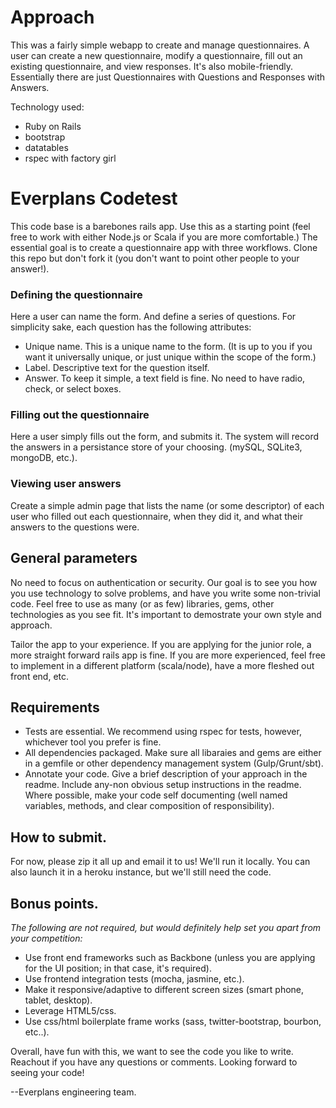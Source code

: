 Approach
=================

This was a fairly simple webapp to create and manage questionnaires. A user can create a new questionnaire, modify a questionnaire, fill out an existing questionnaire, and view responses. It's also mobile-friendly. Essentially there are just Questionnaires with Questions and Responses with Answers.

Technology used:
* Ruby on Rails
* bootstrap
* datatables
* rspec with factory girl

Everplans Codetest
=================

This code base is a barebones rails app. Use this as a starting point (feel free to work with either Node.js or Scala if you are more comfortable.) The essential goal is to create a questionnaire app with three workflows. Clone this repo but don't fork it (you don't want to point other people to your answer!).

### Defining the questionnaire

Here a user can name the form. And define a series of questions. For simplicity sake, each question has the following attributes:

* Unique name. This is a unique name to the form. (It is up to you if you want it universally unique, or just unique within the scope of the form.)
* Label. Descriptive text for the question itself.
* Answer. To keep it simple, a text field is fine. No need to have radio, check, or select boxes.

### Filling out the questionnaire

Here a user simply fills out the form, and submits it. The system will record the answers in a persistance store of your choosing. (mySQL, SQLite3, mongoDB, etc.).

### Viewing user answers

Create a simple admin page that lists the name (or some descriptor) of each user who filled out each questionnaire, when they did it, and what their answers to the questions were. 

## General parameters

No need to focus on authentication or security. Our goal is to see you how you use technology to solve problems, and have you write some non-trivial code. Feel free to use as many (or as few) libraries, gems, other technologies as you see fit. It's important to demostrate your own style and approach.

Tailor the app to your experience. If you are applying for the junior role, a more straight forward rails app is fine. If you are more experienced, feel free to implement in a different platform (scala/node), have a more fleshed out front end, etc.

## Requirements
* Tests are essential. We recommend using rspec for tests, however, whichever tool you prefer is fine.
* All dependencies packaged. Make sure all libaraies and gems are either in a gemfile or other dependency management system (Gulp/Grunt/sbt).
* Annotate your code. Give a brief description of your approach in the readme. Include any-non obvious setup instructions in the readme. Where possible, make your code self documenting (well named variables, methods, and clear composition of responsibility).

## How to submit.
For now, please zip it all up and email it to us! We'll run it locally. You can also launch it in a heroku instance, but we'll still need the code.

## Bonus points.

_The following are not required, but would definitely help set you apart from your competition:_

* Use front end frameworks such as Backbone (unless you are applying for the UI position; in that case, it's required).
* Use frontend integration tests (mocha, jasmine, etc.).
* Make it responsive/adaptive to different screen sizes (smart phone, tablet, desktop).
* Leverage HTML5/css.
* Use css/html boilerplate frame works (sass, twitter-bootstrap, bourbon, etc..).

Overall, have fun with this, we want to see the code you like to write. Reachout if you have any questions or comments. Looking forward to seeing your code!


--Everplans engineering team.
